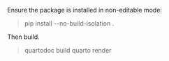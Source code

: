 
Ensure the package is installed in non-editable mode: 

> pip install --no-build-isolation .

Then build. 

> quartodoc build
> quarto render 